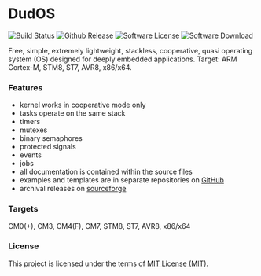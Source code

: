 # DudOS
  [![Build Status](https://travis-ci.org/stateos/DudOS.svg)](https://travis-ci.org/stateos/DudOS)
  [![Github Release](https://img.shields.io/github/release/stateos/DudOS.svg)](https://github.com/stateos/DudOS/releases)
  [![Software License](https://img.shields.io/github/license/stateos/DudOS.svg)](https://opensource.org/licenses/MIT)
  [![Software Download](https://img.shields.io/sourceforge/dt/dudos.stateos.p.svg)](https://sourceforge.net/projects/dudos.stateos.p/files/latest/download)

Free, simple, extremely lightweight, stackless, cooperative, quasi operating system (OS) designed for deeply embedded applications.
Target: ARM Cortex-M, STM8, ST7, AVR8, x86/x64.

### Features

- kernel works in cooperative mode only
- tasks operate on the same stack
- timers
- mutexes
- binary semaphores
- protected signals
- events
- jobs
- all documentation is contained within the source files
- examples and templates are in separate repositories on [GitHub](https://github.com/stateos)
- archival releases on [sourceforge](https://sourceforge.net/projects/dudos.stateos.p)

### Targets

CM0(+), CM3, CM4(F), CM7, STM8, ST7, AVR8, x86/x64

### License

This project is licensed under the terms of [MIT License (MIT)](https://opensource.org/licenses/MIT).
